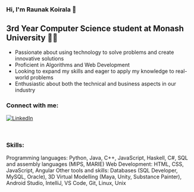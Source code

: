 ### Hi, I'm Raunak Koirala 👋

## 3rd Year Computer Science student at Monash University 👨‍💻

- Passionate about using technology to solve problems and create innovative solutions
- Proficient in Algorithms and Web Development
- Looking to expand my skills and eager to apply my knowledge to real-world problems
- Enthusiastic about both the technical and business aspects in our industry



### Connect with me:

[![LinkedIn][linkedin-shield]][linkedin-url]

[linkedin-shield]: https://img.shields.io/badge/-LinkedIn-black.svg?style=flat-square&logo=linkedin&colorB=555
[linkedin-url]: https://www.linkedin.com/in/raunak-koirala-6a288b199/

<br />

### Skills:
Programming languages: Python, Java, C++, JavaScript, Haskell, C#, SQL and assembly languages (MIPS, MARIE)
Web Development: HTML, CSS, JavaScript, Angular
Other tools and skills: Databases (SQL Developer, MySQL, Oracle), 3D Virtual Modelling (Maya, Unity, Substance Painter), Android Studio, IntelliJ, VS Code, Git, Linux, Unix

